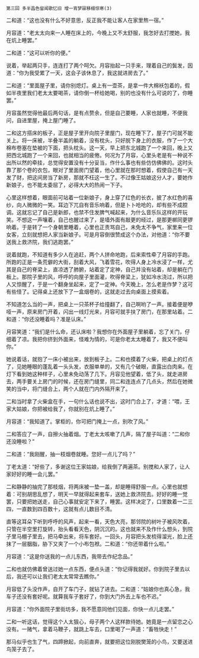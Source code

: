    第三回 多半昌色留闻歌忆旧 增一宵梦寐移榻惊寒(3) 

   二和道：“这也没有什么不好意思，反正我不能让客人在家里熬一宿。”

   月容道：“老太太向来一人睡在床上的，今晚上又不太舒服，我怎好去打搅她，我在炕上睡罢。”

   二和道：“这可以听你的便。”

   说着，举起两只手，连连打了两个呵欠。月容抬起一只手来，理着自己的鬓发，因道：“你为我受累了一天，这会子该休息了，我这就进房去了。”

   二和道：“里面屋子里，请你别熄灯。桌上有一壶茶，是拿一件大棉袄包着的，假如半夜里我们老太太要喝茶，请你倒一杯给她喝，别的也没有什么可说的了，你睡罢。”

   月容虽然觉得他最后两句话，是有点赘余，但是自己要睡，人家也就睡，不便我问，自进里屋，掩上屋门睡了。

   二和这方搭床的板子，正是屋子里开向院子里屋门，现在睡下了，屋子门可就不能关上。将一床被，半叠半盖的躺着，没有枕头，只好脱下身上的衣服，作了一个大棉布卷塞在垫被的下面，把头枕头。这一天，早上把东北城跑了一个来回，晚上又把西北城跑了一个来回，也就相当的疲倦。何况为了月容，心里头老是有一种说不出所以然的牵挂，总觉得安置没有十分妥当，作什么事也有些仿仿佛佛的。这时头靠了那个卷的衣包，眼对了里面房门望着，他心里就在那时想着，假使自己有一天发了财，把这间房当了新房，那就不枉这一生了。不过像王姑娘这分人才，要她作新娘子，也不能太委屈了，必得大大的热闹一下子。

   心里这样想着，眼面前可站着一位新娘子，身上穿了红色的长衣，披了水红色的喜纱，向人微微的一笑。耳边下兀自有音乐响着，但是卜卜呛呛的，却有些不成腔调。这就忘记了自己是新郎，也禁不住发脾气喊起来，为什么音乐队这样的开玩笑。不想这一声嚷着，自己也醒过来了，是墙外面有敲更的经过，是那更梆同更锣响着。于是转了一个身朝里睡着，心里也正责骂自己，未免太不争气，家里来一位女客，立刻就想把人家当新娘子。可是月容倒很赞成这个办法，对他道：“你不要送我上救济院，我们逃跑罢。”

   说着就跑，不知道有多少人在追赶，两个人拼命地跑，后来索性牵了月容的手跑。所跑的正是一条荒僻的大街，刮着大风，飞着雪花，吹得人身上冷水浸了一样，尤其是自己的脊梁上，直凉透了肺腑，站着定了定神，自己并没有站着，却是躺在门板上。那院子里的风，呼呼的向屋子里面灌，吹得脊梁上，犹如冷水浇过，所以把人又惊醒了，于是一个翻身坐起来，定了一定神。今天晚上，怎么老是作梦？这可有些怪了。记得桌上还放下了一盒烟卷的，这就走过去向桌面上摸索着。

   不知道怎么当的一声，把桌上一只茶杯子给撞翻了，自己啊哟了一声。接着便是咿哑一声，原来房门开着，闪出一线灯光来，月容可就手扶了房门，在那里站着。二和道：“你还没睡着吗？准是认床。”

   月容笑道：“我们是什么命，还认床啦？我想你在外面屋子里躺着，忘了关门，仔细着了凉。我把你挤到外面来，怪难为情的，可是你老太太睡着了，我又不便叫你。”

   她说着话，就抱了一床小被出来，放到板子上。二和也摸着了火柴，把桌上的灯点了，见她睡眼的蓬乱着一头头发，衣服单单的，又有几个破眼，直露出白肉来。在灯下看到她这种样子，心里未免动荡了几下。月容见他望着，低了头，就走进房去，两手要关上房门的时候，还在房门缝里，同二和连连点了几点头，然后在她微笑的当中，将门缝合上，两个人就在门内外隔开来了。

   二和当时拿了火柴盒在手，一句什么话也说不出，这时门合上了，才道：“喂，王家大姑娘，你把被给我了，你就别在炕上睡了。”

   月容道：“我知道了。掌柜的，你可把门掩上一点，别吹了风。”

   二和答应了一声，自擦火抽着烟。丁老太太咳嗽了几声，隔了屋子叫道：“二和你还没睡啦？”

   二和道：“我刚醒，抽一枝烟卷就睡。您好一点儿了吗？”

   丁老太道：“好些了，多谢这位王家姑娘，给我倒了两遍茶。别搅和人家了，让人家好好的睡一会儿罢。”

   二和静静的抽完了那枝烟，将两床被一垫一盖，却是睡得舒服一点。心里也就想着：可别胡思乱想了，明天一早就得起来套车，送她上救济院去。好好的睡一觉罢，只要把她送走，自己心事就安定下来了，睡罢。这样决定了，口里数着一二三四，一直数到四百数十，这就有点儿数目不清。

   直等这耳朵下听到呼呼的风声，起来一看，天色大亮，那邻院的树叶子被风吹着，只管在半空里打旋转，抬头看看天色，阴沉沉的。这也就来不及作什么想头，到院子里马棚子里去，把马牵出来，将车套好。一回头，月容把头发梳得溜光，脸上还抹了一层胭脂，胁下又夹了一个小布包袱。二和道：“你还带着什么啦。”

   月容道：“这是你送我的一点儿东西，我带去作纪念品。”

   二和也就仿佛着曾送过她一点东西，便点头道：“你记得我就好。你到院子里去以后，我还可以让我们老太太常常去瞧你。”

   月容低了头没作声，自开了车门子，就钻了进去。二和道：“姑娘你也真心急，我车子还没有套好呢。就算我车子套好了，你到大门外去上车也不迟。”

   月容道：“你外面院子里街坊多，我不愿意同他们见面，你快一点儿走罢。”

   二和一听这话，觉得这个人太狠心，母子两个人这样款待她。她竟是一点留恋之心没有。一赌气，拿着马鞭子，就跳上车去，口里喝了一声道：“畜牲快走！”

   那马似乎也生了气，四蹄掀起，向前直奔，就要把这位刚脱樊笼的小鸟，又要送进鸟笼子去了。

